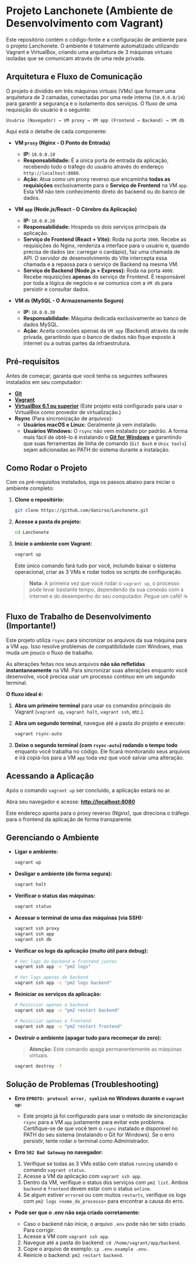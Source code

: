 # Projeto Lanchonete (Ambiente de Desenvolvimento com Vagrant)

Este repositório contém o código-fonte e a configuração de ambiente para o projeto Lanchonete. O ambiente é totalmente automatizado utilizando Vagrant e VirtualBox, criando uma arquitetura de 3 máquinas virtuais isoladas que se comunicam através de uma rede privada.

## Arquitetura e Fluxo de Comunicação

O projeto é dividido em três máquinas virtuais (VMs) que formam uma arquitetura de 3 camadas, conectadas por uma rede interna (`10.0.0.0/24`) para garantir a segurança e o isolamento dos serviços. O fluxo de uma requisição do usuário é o seguinte:

`Usuário (Navegador) → VM proxy → VM app (Frontend → Backend) → VM db`

Aqui está o detalhe de cada componente:

* **VM `proxy` (Nginx - O Ponto de Entrada)**
    * **IP:** `10.0.0.10`
    * **Responsabilidade:** É a única porta de entrada da aplicação, recebendo todo o tráfego do usuário através do endereço `http://localhost:8080`.
    * **Ação:** Atua como um proxy reverso que encaminha **todas as requisições** exclusivamente para o **Serviço de Frontend** na VM `app`. Esta VM não tem conhecimento direto do backend ou do banco de dados.

* **VM `app` (Node.js/React - O Cérebro da Aplicação)**
    * **IP:** `10.0.0.20`
    * **Responsabilidade:** Hospeda os dois serviços principais da aplicação.
    * **Serviço de Frontend (React + Vite):** Roda na porta `3000`. Recebe as requisições do Nginx, renderiza a interface para o usuário e, quando precisa de dados (ex: carregar o cardápio), faz uma chamada de API. O servidor de desenvolvimento do Vite intercepta essa chamada e a repassa para o serviço de Backend na mesma VM.
    * **Serviço de Backend (Node.js + Express):** Roda na porta `4000`. Recebe requisições **apenas** do serviço de Frontend. É responsável por toda a lógica de negócio e se comunica com a `VM db` para persistir e consultar dados.

* **VM `db` (MySQL - O Armazenamento Seguro)**
    * **IP:** `10.0.0.30`
    * **Responsabilidade:** Máquina dedicada exclusivamente ao banco de dados MySQL.
    * **Ação:** Aceita conexões apenas da `VM app` (Backend) através da rede privada, garantindo que o banco de dados não fique exposto à internet ou a outras partes da infraestrutura.

## Pré-requisitos

Antes de começar, garanta que você tenha os seguintes softwares instalados em seu computador:

* [**Git**](https://git-scm.com/downloads)
* [**Vagrant**](https://developer.hashicorp.com/vagrant/downloads)
* **[VirtualBox 6.1 ou superior](https://www.virtualbox.org/wiki/Downloads)** (Este projeto está configurado para usar o VirtualBox como provedor de virtualização.)
* **Rsync** (Para sincronização de arquivos):
    * **Usuários macOS e Linux:** Geralmente já vem instalado.
    * **Usuários Windows:** O `rsync` não vem instalado por padrão. A forma mais fácil de obtê-lo é instalando o **[Git for Windows](https://git-scm.com/downloads)** e garantindo que suas ferramentas de linha de comando (`Git Bash` e `Unix tools`) sejam adicionadas ao PATH do sistema durante a instalação.

## Como Rodar o Projeto

Com os pré-requisitos instalados, siga os passos abaixo para iniciar o ambiente completo:

1.  **Clone o repositório:**
    ```bash
    git clone https://github.com/danirso/Lanchonete.git
    ```

2.  **Acesse a pasta do projeto:**
    ```bash
    cd Lanchonete
    ```

3.  **Inicie o ambiente com Vagrant:**
    ```bash
    vagrant up
    ```
    Este único comando fará tudo por você, incluindo baixar o sistema operacional, criar as 3 VMs e rodar todos os scripts de configuração.

    > **Nota:** A primeira vez que você rodar o `vagrant up`, o processo pode levar bastante tempo, dependendo da sua conexão com a internet e do desempenho do seu computador. Pegue um café! ☕

## Fluxo de Trabalho de Desenvolvimento (Importante!)

Este projeto utiliza `rsync` para sincronizar os arquivos da sua máquina para a VM `app`. Isso resolve problemas de compatibilidade com Windows, mas muda um pouco o fluxo de trabalho.

As alterações feitas nos seus arquivos **não são refletidas instantaneamente** na VM. Para sincronizar suas alterações enquanto você desenvolve, você precisa usar um processo contínuo em um segundo terminal.

**O fluxo ideal é:**

1.  **Abra um primeiro terminal** para usar os comandos principais do Vagrant (`vagrant up`, `vagrant halt`, `vagrant ssh`, etc.).

2.  **Abra um segundo terminal**, navegue até a pasta do projeto e execute:
    ```bash
    vagrant rsync-auto
    ```

3.  **Deixe o segundo terminal (com `rsync-auto`) rodando o tempo todo** enquanto você trabalha no código. Ele ficará monitorando seus arquivos e irá copiá-los para a VM `app` toda vez que você salvar uma alteração.

## Acessando a Aplicação

Após o comando `vagrant up` ser concluído, a aplicação estará no ar.

Abra seu navegador e acesse: **[http://localhost:8080](http://localhost:8080)**

Este endereço aponta para o proxy reverso (Nginx), que direciona o tráfego para o frontend da aplicação de forma transparente.

## Gerenciando o Ambiente

* **Ligar o ambiente:**
    ```bash
    vagrant up
    ```
* **Desligar o ambiente (de forma segura):**
    ```bash
    vagrant halt
    ```
* **Verificar o status das máquinas:**
    ```bash
    vagrant status
    ```
* **Acessar o terminal de uma das máquinas (via SSH):**
    ```bash
    vagrant ssh proxy
    vagrant ssh app
    vagrant ssh db
    ```
* **Verificar os logs da aplicação (muito útil para debug):**
    ```bash
    # Ver logs do backend e frontend juntos
    vagrant ssh app -c "pm2 logs"
    
    # Ver logs apenas do backend
    vagrant ssh app -c "pm2 logs backend"
    ```
* **Reiniciar os serviços da aplicação:**
    ```bash
    # Reiniciar apenas o backend
    vagrant ssh app -c "pm2 restart backend"

    # Reiniciar apenas o frontend
    vagrant ssh app -c "pm2 restart frontend"
    ```
* **Destruir o ambiente (apagar tudo para recomeçar do zero):**
    > **Atenção:** Este comando apaga permanentemente as máquinas virtuais.
    ```bash
    vagrant destroy -f
    ```

## Solução de Problemas (Troubleshooting)

* **Erro `EPROTO: protocol error, symlink` no Windows durante o `vagrant up`:**
    * Este projeto já foi configurado para usar o método de sincronização `rsync` para a VM `app` justamente para evitar este problema. Certifique-se de que você tem o `rsync` instalado e disponível no PATH do seu sistema (instalando o Git for Windows). Se o erro persistir, tente rodar o terminal como Administrador.

* **Erro `502 Bad Gateway` no navegador:**
    1.  Verifique se todas as 3 VMs estão com status `running` usando o comando `vagrant status`.
    2.  Acesse a VM da aplicação com `vagrant ssh app`.
    3.  Dentro da VM, verifique o status dos serviços com `pm2 list`. Ambos `backend` e `frontend` devem estar com o status `online`.
    4.  Se algum estiver `errored` ou com muitos `restarts`, verifique os logs com `pm2 logs <nome_do_processo>` para encontrar a causa do erro.
* **Pode ser que o .env não seja criado corretamente:**
    * Caso o backend não inicie, o arquivo `.env` pode não ter sido criado. Para corrigir:
    1.  Acesse a VM com `vagrant ssh app`.
    2.  Navegue até a pasta do backend: `cd /home/vagrant/app/backend`.
    3.  Copie o arquivo de exemplo: `cp .env.example .env`.
    4.  Reinicie o backend: `pm2 restart backend`.
